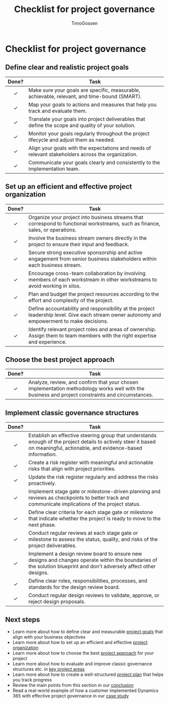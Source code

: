 ﻿---
title: Checklist for project governance
description: Use this checklist to set up and improve project governance for your Dynamics 365 implementation project.
author: TimoGossen
ms.author: timogoss
ms.date: 01/23/2024
ms.topic: conceptual
ms.custom:
  - ai-seo-date: 01/23/2024
  - ai-gen-docs-bap
  - ai-gen-title
  - ai-gen-desc
content_well_notification: AI-contribution
---

# Checklist for project governance

## Define clear and realistic project goals

| Done? | Task |
| :---: | --- |
| &check; | Make sure your goals are specific, measurable, achievable, relevant, and time-bound (SMART). |
| &check; | Map your goals to actions and measures that help you track and evaluate them. |
| &check; | Translate your goals into project deliverables that define the scope and quality of your solution. |
| &check; | Monitor your goals regularly throughout the project lifecycle and adjust them as needed. |
| &check; | Align your goals with the expectations and needs of relevant stakeholders across the organization. |
| &check; | Communicate your goals clearly and consistently to the implementation team. |

## Set up an efficient and effective project organization

| Done? | Task |
| :---: | --- |
| &check; | Organize your project into business streams that correspond to functional workstreams, such as finance, sales, or operations. |
| &check; | Involve the business stream owners directly in the project to ensure their input and feedback. |
| &check; | Secure strong executive sponsorship and active engagement from senior business stakeholders within each business stream. |
| &check; | Encourage cross-team collaboration by involving members of each workstream in other workstreams to avoid working in silos. |
| &check; | Plan and budget the project resources according to the effort and complexity of the project. |
| &check; | Define accountability and responsibility at the project leadership level. Give each stream owner autonomy and empowerment to make decisions. |
| &check; | Identify relevant project roles and areas of ownership. Assign them to team members with the right expertise and experience.

## Choose the best project approach

| Done? | Task |
| :---: | --- |
| &check; | Analyze, review, and confirm that your chosen implementation methodology works well with the business and project constraints and circumstances. |

## Implement classic governance structures

| Done? | Task |
| :---: | --- |
| &check; | Establish an effective steering group that understands enough of the project details to actively steer it based on meaningful, actionable, and evidence-based information. |
| &check; | Create a risk register with meaningful and actionable risks that align with project priorities. |
| &check; | Update the risk register regularly and address the risks proactively. |
| &check; | Implement stage gate or milestone-driven planning and reviews as checkpoints to better track and communicate implications of the project status. |
| &check; | Define clear criteria for each stage gate or milestone that indicate whether the project is ready to move to the next phase. |
| &check; | Conduct regular reviews at each stage gate or milestone to assess the status, quality, and risks of the project deliverables. |
| &check; | Implement a design review board to ensure new designs and changes operate within the boundaries of the solution blueprint and don't adversely affect other designs. |
| &check; | Define clear roles, responsibilities, processes, and standards for the design review board. |
| &check; | Conduct regular design reviews to validate, approve, or reject design proposals. |

## Next steps

- Learn more about how to define clear and measurable [project goals](project-governance-project-goals.md) that align with your business objectives
- Learn more about how to set up an efficient and effective [project organization](project-governance-project-organization.md)
- Learn more about how to choose the best [project approach](project-governance-project-approach.md) for your project
- Learn more about how to evaluate and improve classic governance structures etc. in [key project areas](project-governance-key-project-areas.md)
- Learn more about how to create a well-structured [project plan](project-governance-project-plan.md) that helps you track progress
- Review the main points from this section in our [conclusion](project-governance-conclusion.md)
- Read a real-world example of how a customer implemented Dynamics 365 with effective project governance in our [case study](project-governance-case-study.md)
